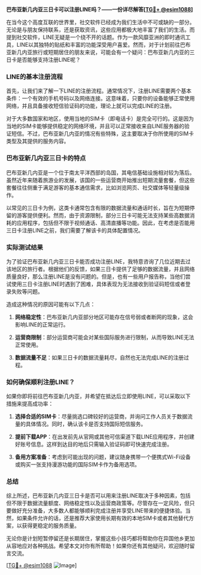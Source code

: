 **巴布亚新几内亚三日卡可以注册LINE吗？——一份详尽解答[[TG💪+ @esim1088](https://t.me/s/esim1088)]**

在当今这个高度互联的世界里，社交软件已经成为我们生活中不可或缺的一部分。无论是与朋友保持联系，还是获取资讯，这些应用都极大地丰富了我们的生活。而提到社交软件，LINE无疑是一个绕不开的话题。作为一款风靡亚洲的即时通讯工具，LINE以其独特的贴纸和丰富的功能深受用户喜爱。然而，对于计划前往巴布亚新几内亚旅行或短期居住的朋友来说，可能会有一个疑问：巴布亚新几内亚的三日卡是否能够支持注册LINE呢？

### LINE的基本注册流程

首先，让我们来了解一下LINE的注册流程。通常情况下，注册LINE需要两个基本条件：一个有效的手机号码以及网络连接。这意味着，只要你的设备能够正常使用网络，并且具备接收短信验证码的功能，理论上就可以完成LINE的注册。

对于大多数国家和地区，使用当地的SIM卡（即电话卡）是完全可行的。这是因为当地的SIM卡能够提供稳定的网络环境，并且可以正常接收来自LINE服务器的验证短信。不过，巴布亚新几内亚的情况有些特殊，这主要取决于你所使用的SIM卡类型及其提供的服务内容。

### 巴布亚新几内亚三日卡的特点

巴布亚新几内亚是一个位于南太平洋西部的岛国，其电信基础设施相对较为落后。虽然近年来随着旅游业的发展，该国的一些运营商开始推出短期流量套餐，但这些套餐往往侧重于满足游客的基本通信需求，比如浏览网页、社交媒体等轻量级操作。

以常见的三日卡为例，这类卡通常包含有限的数据流量和通话时长，旨在为短期停留的游客提供便利。然而，由于资源限制，部分三日卡可能无法支持某些高数据消耗的应用程序，包括但不限于视频通话、高清直播等功能。因此，在考虑是否能用三日卡注册LINE之前，我们需要了解该卡的具体配置情况。

### 实际测试结果

为了验证巴布亚新几内亚三日卡能否成功注册LINE，我特意咨询了几位近期去过该地区的旅行者。根据他们的反馈，如果三日卡提供了足够的数据流量，并且网络质量良好，那么注册LINE是没有问题的。但是，也有一些用户报告称，当他们尝试使用三日卡注册LINE时遇到了困难，具体表现为无法接收到验证码短信或者登录失败等问题。

造成这种情况的原因可能有以下几点：

1. **网络稳定性**：巴布亚新几内亚部分地区可能存在信号弱或者断网的现象，这会影响LINE的正常运行。
   
2. **运营商限制**：部分运营商可能会对某些国际服务进行限制，从而导致LINE无法正常使用。

3. **数据流量不足**：如果三日卡的数据流量耗尽，自然也无法完成LINE的注册过程。

### 如何确保顺利注册LINE？

如果你即将前往巴布亚新几内亚，并希望在抵达后立即使用LINE，可以采取以下措施来提高成功率：

1. **选择合适的SIM卡**：尽量挑选口碑较好的运营商，并询问工作人员关于数据流量的具体情况。同时，确认该卡是否支持国际短信服务。

2. **提前下载APP**：在出发前先从官网或其他可信渠道下载LINE应用程序，并创建好账号信息。这样到达目的地后只需输入验证码即可快速完成注册。

3. **备用方案准备**：考虑到可能出现的问题，建议随身携带一个便携式Wi-Fi设备或购买一张支持漫游功能的国际SIM卡作为备用选项。

### 总结

综上所述，巴布亚新几内亚三日卡是否可以用来注册LINE取决于多种因素，包括但不限于数据流量额度、网络稳定性以及运营商政策等。尽管存在一定风险，但只要做好充分准备，大多数人都能够顺利完成注册并享受LINE带来的便捷体验。当然，如果条件允许的话，还是推荐大家使用长期有效的本地SIM卡或者其他替代方案，以获得更稳定的服务质量。

无论你是计划短暂停留还是长期居住，掌握这些小技巧都将帮助你在异国他乡更加从容地应对各种挑战。希望本文对你有所帮助！如果你还有其他疑问，欢迎随时留言交流。

[[TG💪+ @esim1088](https://t.me/s/esim1088) ![Image](https://i.postimg.cc/4NQfJmqS/Snipaste-2025-05-13-00-14-12.png)]
